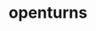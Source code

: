 ---
title: "openturns"
layout: cache
categories: [package, develop]
meta: {"compilers": ["gcc@=11.4.0", "oneapi@=2024.2.1"], "num_specs": 19, "num_specs_by_stack": {"e4s": 8, "e4s-oneapi": 9, "root": 19}, "oss": ["ubuntu22.04"], "platforms": ["linux"], "stacks": ["e4s", "e4s-oneapi", "root"], "targets": ["x86_64_v3"], "versions": ["1.24"]}
spec_details: [{"compiler": "gcc@=11.4.0", "hash": "6x5qt5blherj4qlf4gz6j3yhlfsieqzo", "os": "ubuntu22.04", "platform": "linux", "size": "-", "stacks": ["e4s", "root"], "target": "x86_64_v3", "variants": ["build_system=cmake", "build_type=Release", "generator=make", "~ipo", "~libxml2", "+python"], "versions": ["1.24"]}, {"compiler": "gcc@=11.4.0", "hash": "ann6vzphco5jhwhqjy2em7h7hfvt6ahh", "os": "ubuntu22.04", "platform": "linux", "size": "-", "stacks": ["e4s", "root"], "target": "x86_64_v3", "variants": ["build_system=cmake", "build_type=Release", "generator=make", "~ipo", "~libxml2", "+python"], "versions": ["1.24"]}, {"compiler": "gcc@=11.4.0", "hash": "hijvoezrrhgexnzfdcoebdihcqw3u2ao", "os": "ubuntu22.04", "platform": "linux", "size": "-", "stacks": ["e4s", "root"], "target": "x86_64_v3", "variants": ["build_system=cmake", "build_type=Release", "generator=make", "~ipo", "~libxml2", "+python"], "versions": ["1.24"]}, {"compiler": "oneapi@=2024.2.1", "hash": "hnawgf7atbggc33k6k6rmi5pb3u3ac2p", "os": "ubuntu22.04", "platform": "linux", "size": "-", "stacks": ["root"], "target": "x86_64_v3", "variants": ["build_system=cmake", "build_type=Release", "generator=make", "~ipo", "~libxml2", "+python"], "versions": ["1.24"]}, {"compiler": "oneapi@=2024.2.1", "hash": "k33e6qir5hin5bfcgguph7lq35mwgqh4", "os": "ubuntu22.04", "platform": "linux", "size": "-", "stacks": ["e4s-oneapi", "root"], "target": "x86_64_v3", "variants": ["build_system=cmake", "build_type=Release", "generator=make", "~ipo", "~libxml2", "+python"], "versions": ["1.24"]}, {"compiler": "oneapi@=2024.2.1", "hash": "lbh4okgglhuwgukbao73oejikdlmw4eg", "os": "ubuntu22.04", "platform": "linux", "size": "-", "stacks": ["e4s-oneapi", "root"], "target": "x86_64_v3", "variants": ["build_system=cmake", "build_type=Release", "generator=make", "~ipo", "~libxml2", "+python"], "versions": ["1.24"]}, {"compiler": "gcc@=11.4.0", "hash": "m4hyfd3tjtpd7bbfncx44f3dyge7rtbl", "os": "ubuntu22.04", "platform": "linux", "size": "-", "stacks": ["e4s", "root"], "target": "x86_64_v3", "variants": ["build_system=cmake", "build_type=Release", "generator=make", "~ipo", "~libxml2", "+python"], "versions": ["1.24"]}, {"compiler": "oneapi@=2024.2.1", "hash": "mt7pl6c5ogwketix5ubxtb2zetrx5yx5", "os": "ubuntu22.04", "platform": "linux", "size": "-", "stacks": ["e4s-oneapi", "root"], "target": "x86_64_v3", "variants": ["build_system=cmake", "build_type=Release", "generator=make", "~ipo", "~libxml2", "+python"], "versions": ["1.24"]}, {"compiler": "oneapi@=2024.2.1", "hash": "nvdqc44boqt6h55f5dg3orrxh6atzvsv", "os": "ubuntu22.04", "platform": "linux", "size": "-", "stacks": ["e4s-oneapi", "root"], "target": "x86_64_v3", "variants": ["build_system=cmake", "build_type=Release", "generator=make", "~ipo", "~libxml2", "+python"], "versions": ["1.24"]}, {"compiler": "gcc@=11.4.0", "hash": "och277akqaz7x4xetgfh3yroqrsgwkly", "os": "ubuntu22.04", "platform": "linux", "size": "-", "stacks": ["e4s", "root"], "target": "x86_64_v3", "variants": ["build_system=cmake", "build_type=Release", "generator=make", "~ipo", "~libxml2", "+python"], "versions": ["1.24"]}, {"compiler": "gcc@=11.4.0", "hash": "ohmsr2nvgrbooeuffkaz4skzbfm7z5q7", "os": "ubuntu22.04", "platform": "linux", "size": "-", "stacks": ["e4s", "root"], "target": "x86_64_v3", "variants": ["build_system=cmake", "build_type=Release", "generator=make", "~ipo", "~libxml2", "+python"], "versions": ["1.24"]}, {"compiler": "oneapi@=2024.2.1", "hash": "otdxa6qquxkhkbbdvqjfknef3c7adxan", "os": "ubuntu22.04", "platform": "linux", "size": "-", "stacks": ["e4s-oneapi", "root"], "target": "x86_64_v3", "variants": ["build_system=cmake", "build_type=Release", "generator=make", "~ipo", "~libxml2", "+python"], "versions": ["1.24"]}, {"compiler": "oneapi@=2024.2.1", "hash": "qviny3fgsckoden5lfyin5dg472l2w2q", "os": "ubuntu22.04", "platform": "linux", "size": "-", "stacks": ["e4s-oneapi", "root"], "target": "x86_64_v3", "variants": ["build_system=cmake", "build_type=Release", "generator=make", "~ipo", "~libxml2", "+python"], "versions": ["1.24"]}, {"compiler": "gcc@=11.4.0", "hash": "qywocapo3ibs4zk6dmbz3i5ovqimpgel", "os": "ubuntu22.04", "platform": "linux", "size": "-", "stacks": ["root"], "target": "x86_64_v3", "variants": ["build_system=cmake", "build_type=Release", "generator=make", "~ipo", "~libxml2", "+python"], "versions": ["1.24"]}, {"compiler": "oneapi@=2024.2.1", "hash": "wsvehwdimjnnerep52pckt6ujcnyr2zz", "os": "ubuntu22.04", "platform": "linux", "size": "-", "stacks": ["e4s-oneapi", "root"], "target": "x86_64_v3", "variants": ["build_system=cmake", "build_type=Release", "generator=make", "~ipo", "~libxml2", "+python"], "versions": ["1.24"]}, {"compiler": "oneapi@=2024.2.1", "hash": "xfec3e6llwmhb5xgltf3vsup2u5jy7qe", "os": "ubuntu22.04", "platform": "linux", "size": "-", "stacks": ["e4s-oneapi", "root"], "target": "x86_64_v3", "variants": ["build_system=cmake", "build_type=Release", "generator=make", "~ipo", "~libxml2", "+python"], "versions": ["1.24"]}, {"compiler": "oneapi@=2024.2.1", "hash": "xrer4ynd2v54hfpthy5733eizh3qf2r3", "os": "ubuntu22.04", "platform": "linux", "size": "-", "stacks": ["e4s-oneapi", "root"], "target": "x86_64_v3", "variants": ["build_system=cmake", "build_type=Release", "generator=make", "~ipo", "~libxml2", "+python"], "versions": ["1.24"]}, {"compiler": "gcc@=11.4.0", "hash": "yewypdshdghdgp3eybq56zcgblnsbkcq", "os": "ubuntu22.04", "platform": "linux", "size": "-", "stacks": ["e4s", "root"], "target": "x86_64_v3", "variants": ["build_system=cmake", "build_type=Release", "generator=make", "~ipo", "~libxml2", "+python"], "versions": ["1.24"]}, {"compiler": "gcc@=11.4.0", "hash": "zpk4fsj7ew3adsiuno5eic45367k3w2k", "os": "ubuntu22.04", "platform": "linux", "size": "-", "stacks": ["e4s", "root"], "target": "x86_64_v3", "variants": ["build_system=cmake", "build_type=Release", "generator=make", "~ipo", "~libxml2", "+python"], "versions": ["1.24"]}]
---